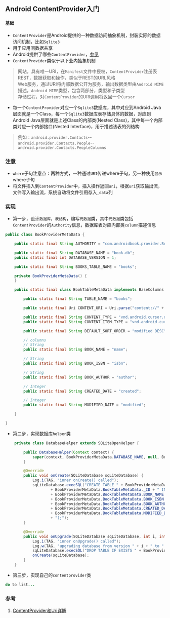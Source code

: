 ## Android ContentProvider入门

#### 基础
* `ContentProvider`是Android提供的一种数据访问抽象机制，封装实际的数据访问机制，比如`Sqlite3`
* 用于应用间数据共享
* Android提供了哪些`ContentProvider`，[参见][1]
* `ContentProvider`类似于以下业内抽象机制
> 网站，具有唯一URI，在`Manifest`文件中授权，`ContentProvider`注册表  
> REST，数据获取和操作，类似于REST的URL风格  
> Web服务，通过URI将内部数据公开为服务，输出数据类型由`Android MIME`描述，`Android MIME`类型，包含两部分，类型和子类型  
> 存储过程，对`ContentProvider`的URI调用将返回一个`Cursor`  
* 每一个`ContentProvider`对应一个`Sqlite3`数据库，其中对应到Android Java层面就是一个Class，每一个`Sqlite3`数据库表存储具体的数据，对应到Android Java层面就是上述Class的内部类(Nested Class)，其中每一个内部类对应一个内部接口(Nested Interface)，用于描述该表的列结构
> 例如：`android.provider.Contacts`--`android.provider.Contacts.People`--`android.provider.Contacts.PeopleColumns`

### 注意

* `where`子句注意点：两种方式，一种通过`URI`传递where子句，另一种使用`显示`where子句
* 将文件插入到`ContentProvider`中，插入操作返回`uri`，根据`uri`获取输出流，文件写入输出流，系统自动将文件引用存入`_data`列

### 实现

* 第一步，设计`数据库`，`表结构`，编写`元数据`类，其中`元数据`类包括`ContentProvider`的`Authority`信息，数据库表对应内部类`column`描述信息

```java
public class BookProviderMetaData {

    public static final String AUTHORITY = "com.androidbook.provider.BookProvider";

    public static final String DATABASE_NAME = "book.db";
    public static final int DATABASE_VERSION = 1;

    public static final String BOOKS_TABLE_NAME = "books";

    private BookProviderMetaData() {
    }

    public static final class BookTableMetaData implements BaseColumns {

        public static final String TABLE_NAME = "books";

        public static final Uri CONTENT_URI = Uri.parse("content://" + AUTHORITY + "/books");

        public static final String CONTENT_TYPE = "vnd.android.cursor.dir/vnd.androidbook.book";
        public static final String CONTENT_ITEM_TYPE = "vnd.android.cursor.item/vnd.androidbook.book";

        public static final String DEFAULT_SORT_ORDER = "modified DESC";

        // columns
        // String
        public static final String BOOK_NAME = "name";

        // String
        public static final String BOOK_ISBN = "isbn";

        // String
        public static final String BOOK_AUTHOR = "author";

        // Integer
        public static final String CREATED_DATE = "created";

        // Integer
        public static final String MODIFIED_DATE = "modified";

    }

}
```

* 第二步，实现数据库`helper`类

```java
    private class DatabaseHelper extends SQLiteOpenHelper {

        public DatabaseHelper(Context context) {
            super(context, BookProviderMetaData.DATABASE_NAME, null, BookProviderMetaData.DATABASE_VERSION);
        }

        @Override
        public void onCreate(SQLiteDatabase sqLiteDatabase) {
            Log.i(TAG, "inner onCreate() called");
            sqLiteDatabase.execSQL("CREATE TABLE " + BookProviderMetaData.BookTableMetaData.BOOK_NAME + " ("
                    + BookProviderMetaData.BookTableMetaData._ID + " INTEGER PRIMARY KEY,"
                    + BookProviderMetaData.BookTableMetaData.BOOK_NAME + " TEXT,"
                    + BookProviderMetaData.BookTableMetaData.BOOK_ISBN + " TEXT,"
                    + BookProviderMetaData.BookTableMetaData.BOOK_AUTHOR + " TEXT,"
                    + BookProviderMetaData.BookTableMetaData.CREATED_DATE + " INTEGER,"
                    + BookProviderMetaData.BookTableMetaData.MODIFIED_DATE + " INTEGER"
                    + ");");
        }

        @Override
        public void onUpgrade(SQLiteDatabase sqLiteDatabase, int i, int i2) {
            Log.i(TAG, "inner onUpgrade() called");
            Log.w(TAG, "upgrading database from version " + i + " to " + i2 + ", which will destroy all old data");
            sqLiteDatabase.execSQL("DROP TABLE IF EXISTS " + BookProviderMetaData.BookTableMetaData.BOOK_NAME);
            onCreate(sqLiteDatabase);
        }
    }
```

* 第三步，实现自己的`contentprovider`类

```java
do to list...

```

### 参考
1. [ContentProvider和Uri详解][2]

[1]: http://developer.android.com/intl/zh-cn/reference/android/provider/package-summary.html "content provider"
[2]: http://www.cnblogs.com/linjiqin/archive/2011/05/28/2061396.html "ContentProvider和Uri详解"